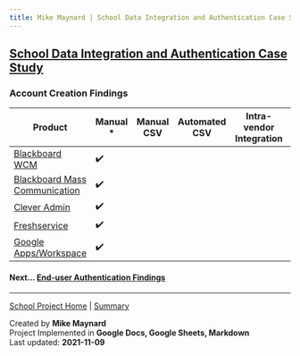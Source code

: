 ```yaml
---
title: Mike Maynard | School Data Integration and Authentication Case Study - Account Creation
---
```

## [School Data Integration and Authentication Case Study](./)

### Account Creation Findings


| Product | Manual * | Manual CSV | Automated CSV | Intra-vendor Integration | Third Party Integration | API |
| ------- | ------ | ----------- | ------- | ------ | ----------- | ------- |
| [Blackboard WCM](https://www.blackboard.com/engage-your-community/websites-branding/web-community-manager) | :heavy_check_mark: | | | | | |
| [Blackboard Mass Communication](https://www.blackboard.com/engage-your-community/communications/mass-notifications-for-k-12)| :heavy_check_mark: | | | | | |
| [Clever Admin](https://support.clever.com/hc/s/topic/0TO1P000000V0vVWAS/clever-admin) | :heavy_check_mark: | | | | | |
| [Freshservice](https://freshservice.com/) | :heavy_check_mark: | | | | | |
| [Google Apps/Workspace](https://edu.google.com/why-google/k-12-solutions/)| :heavy_check_mark: | | | | | |


#### Next... [End-user Authentication Findings](authentication_findings.html)



---
[School Project Home](./) | [Summary](summary.html)

Created by **Mike Maynard**<BR>
Project Implemented in **Google Docs, Google Sheets, Markdown**<BR>
Last updated:  **2021-11-09**
